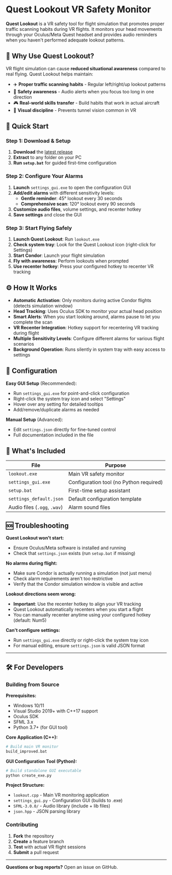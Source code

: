 # Quest Lookout VR Safety Monitor

**Quest Lookout** is a VR safety tool for flight simulation that promotes proper traffic scanning habits during VR flights. It monitors your head movements through your Oculus/Meta Quest headset and provides audio reminders when you haven't performed adequate lookout patterns.

## 🎯 Why Use Quest Lookout?

VR flight simulation can cause **reduced situational awareness** compared to real flying. Quest Lookout helps maintain:
- ✈️ **Proper traffic scanning habits** - Regular left/right/up lookout patterns
- 🚨 **Safety awareness** - Audio alerts when you focus too long in one direction  
- 🎮 **Real-world skills transfer** - Build habits that work in actual aircraft
- 👀 **Visual discipline** - Prevents tunnel vision common in VR

## 🚀 Quick Start

### Step 1: Download & Setup
1. **Download** the [latest release](https://github.com/ryanwoodie/Quest-Lookout/releases)
2. **Extract** to any folder on your PC
3. **Run `setup.bat`** for guided first-time configuration

### Step 2: Configure Your Alarms  
1. **Launch** `settings_gui.exe` to open the configuration GUI
2. **Add/edit alarms** with different sensitivity levels:
   - **Gentle reminder**: 45° lookout every 30 seconds
   - **Comprehensive scan**: 120° lookout every 90 seconds  
3. **Customize audio files**, volume settings, and recenter hotkey
4. **Save settings** and close the GUI

### Step 3: Start Flying Safely
1. **Launch Quest Lookout**: Run `lookout.exe` 
2. **Check system tray**: Look for the Quest Lookout icon (right-click for Settings)
3. **Start Condor**: Launch your flight simulation
4. **Fly with awareness**: Perform lookouts when prompted
5. **Use recenter hotkey**: Press your configured hotkey to recenter VR tracking

## ⚙️ How It Works

- **Automatic Activation**: Only monitors during active Condor flights (detects simulation window)
- **Head Tracking**: Uses Oculus SDK to monitor your actual head position
- **Smart Alerts**: When you start looking around, alarms pause to let you complete the scan
- **VR Recenter Integration**: Hotkey support for recentering VR tracking during flight
- **Multiple Sensitivity Levels**: Configure different alarms for various flight scenarios
- **Background Operation**: Runs silently in system tray with easy access to settings

## 🔧 Configuration

**Easy GUI Setup** (Recommended):
- Run `settings_gui.exe` for point-and-click configuration
- Right-click the system tray icon and select "Settings"
- Hover over any setting for detailed tooltips
- Add/remove/duplicate alarms as needed

**Manual Setup** (Advanced):
- Edit `settings.json` directly for fine-tuned control
- Full documentation included in the file

## 📁 What's Included

| File | Purpose |
|------|---------|
| `lookout.exe` | Main VR safety monitor |
| `settings_gui.exe` | Configuration tool (no Python required) |
| `setup.bat` | First-time setup assistant |
| `settings_default.json` | Default configuration template |
| Audio files (`.ogg`, `.wav`) | Alarm sound files |

## 🆘 Troubleshooting

**Quest Lookout won't start:**
- Ensure Oculus/Meta software is installed and running
- Check that `settings.json` exists (run `setup.bat` if missing)

**No alarms during flight:**
- Make sure Condor is actually running a simulation (not just menu)
- Check alarm requirements aren't too restrictive
- Verify that the Condor simulation window is visible and active

**Lookout directions seem wrong:**
- **Important**: Use the recenter hotkey to align your VR tracking
- Quest Lookout automatically recenters when you start a flight
- You can manually recenter anytime using your configured hotkey (default: Num5)

**Can't configure settings:**
- Run `settings_gui.exe` directly or right-click the system tray icon
- For manual editing, ensure `settings.json` is valid JSON format

---

## 🛠️ For Developers

### Building from Source

**Prerequisites:**
- Windows 10/11
- Visual Studio 2019+ with C++17 support
- Oculus SDK
- SFML 3.x
- Python 3.7+ (for GUI tool)

**Core Application (C++):**
```bash
# Build main VR monitor
build_improved.bat
```

**GUI Configuration Tool (Python):**  
```bash
# Build standalone GUI executable
python create_exe.py
```

**Project Structure:**
- `lookout.cpp` - Main VR monitoring application
- `settings_gui.py` - Configuration GUI (builds to .exe)
- `SFML-3.0.0/` - Audio library (include + lib files)
- `json.hpp` - JSON parsing library

### Contributing

1. **Fork** the repository
2. **Create** a feature branch
3. **Test** with actual VR flight sessions  
4. **Submit** a pull request


---

**Questions or bug reports?** Open an issue on GitHub.
